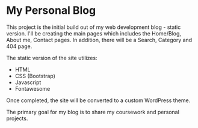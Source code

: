# My Personal Blog
This project is the initial build out of my web development blog - static version. I'll be creating the main pages which includes the Home/Blog, About me, Contact pages. In addition, there will be a Search, Category and 404 page.


The static version of the site utilizes:
* HTML
* CSS (Bootstrap)
* Javascript
* Fontawesome

Once completed, the site will be converted to a custom WordPress theme.

The primary goal for my blog is to share my coursework and personal projects.